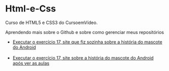 # Html-e-Css

  Curso de HTML5 e CSS3 do CursoemVídeo.

  Aprendendo mais sobre o Github e sobre como gerenciar meus repositórios

<ul>
  <li><a href="https://luisastellet.github.io/Html-Css/Módulo2/ex17/index.html"> Executar o exercício 17, site que fiz sozinha sobre a história do mascote do Android</a></li>
  <br>
  <li><a href="https://luisastellet.github.io/Html-Css/Módulo2/ex17/index_corrigido.html"> Executar o exercício 17, site sobre a história do mascote do Android  após ver as aulas</a></li>
</ul>